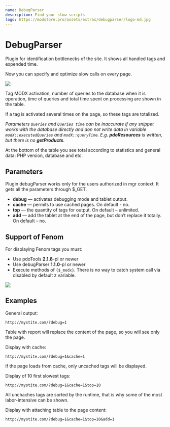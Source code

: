 ```yaml
---
name: DebugParser
description: Find your slow scripts
logo: https://modstore.pro/assets/extras/debugparser/logo-md.jpg
---
```

# DebugParser

Plugin for identification bottlenecks of the site. It shows all handled tags and expended time.

Now you can specify and optimize slow calls on every page.

[![](https://file.modx.pro/files/1/a/c/1acbdf642c641a641ad6a646576fe4b3s.jpg)](https://file.modx.pro/files/1/a/c/1acbdf642c641a641ad6a646576fe4b3.png)

Tag MODX activation, number of queries to the database when it is operation, time of queries and total time spent on processing are shown in the table.

If a tag is activated several times on the page, so these tags are totalized.

*Parameters `Queries` and `Queries time` can be inaccurate if any snippet works with the database directly and don not write data in variable `modX::executedQueries` and `modX::queryTime`. E.g. **pdoResources** is written, but there is no **getProducts**.*

At the bottom of the table you see total according to statistics and general data: PHP version, database and etc.

## Parameters

Plugin debugParser works only for the users authorized in mgr context. It gets all the parameters through $_GET.

- **debug** — activates debugging mode and tablet output.
- **cache** — permits to use cached pages. On default - no.
- **top** — the quantity of tags for output. On default – unlimited.
- **add** — add the tablet at the end of the page, but don’t replace it totally. On default – no.

## Support of Fenom

For displaying Fenom tags you must:

- Use pdoTools **2.1.8**-pl or newer
- Use debugParser **1.1.0**-pl or newer
- Execute methods of `{$_modx}`. There is no way to catch system call via disabled by default z variable.

[![](https://file.modx.pro/files/f/f/2/ff2a021a63bfda91d10dab7a5cc84be6s.jpg)](https://file.modx.pro/files/f/f/2/ff2a021a63bfda91d10dab7a5cc84be6.png)

## Examples

General output:

```
http://mystite.com/?debug=1
```

Table with report will replace the content of the page, so you will see only the page.

Display with cache:

```
http://mystite.com/?debug=1&cache=1
```

If the page loads from cache, only uncached tags will be displayed.

Display of 10 first slowest tags:

```
http://mystite.com/?debug=1&cache=1&top=10
```

All unchaches tags are sorted by the runtime, that is why some of the most labor-intensive can be shown.

Display with attaching table to the page content:

```
http://mystite.com/?debug=1&cache=1&top=10&add=1
```
